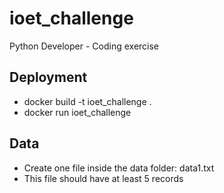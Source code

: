 # ioet_challenge
Python Developer - Coding exercise

## Deployment
* docker build -t ioet_challenge .
* docker run ioet_challenge

## Data
* Create one file inside the data folder: data1.txt
* This file should have at least 5 records